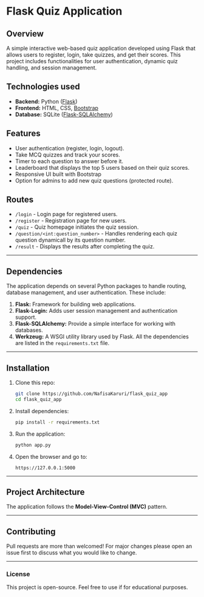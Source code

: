 # Flask Quiz Application

## Overview
A simple interactive web-based quiz application developed using Flask that allows users to register, login, take quizzes, and get their scores. This project includes functionalities for user authentication, dynamic quiz handling, and session management.

## Technologies used
- **Backend:** Python ([Flask](https://flask.palletsprojects.com/))
- **Frontend:** HTML, CSS, [Bootstrap](https://getbootstrap.com/)
- **Database:** SQLite ([Flask-SQLAlchemy](https://flask-sqlalchemy.palletsprojects.com/))

## Features
- User authentication (register, login, logout).
- Take MCQ quizzes and track your scores.
- Timer to each question to answer before it.
- Leaderboard that displays the top 5 users based on their quiz scores.
- Responsive UI built with Bootstrap
- Option for admins to add new quiz questions (protected route).

## Routes
- `/login` - Login page for registered users.
- `/register` - Registration page for new users.
- `/quiz` - Quiz homepage initiates the quiz session.
- `/question/<int:question_number>` - Handles rendering each quiz question dynamicall by its question number.
- `/result` - Displays the results after completing the quiz.

---

## Dependencies
The application depends on several Python packages to handle routing, database management, and user authentication. These include:
1. **Flask:** Framework for building web applications.
2. **Flask-Login:** Adds user session management and authentication support.
3. **Flask-SQLAlchemy:** Provide a simple interface for working with databases.
4. **Werkzeug:**  A WSGI utility library used by Flask.
All the dependencies are listed in the `requirements.txt` file.

---

## Installation
1. Clone this repo:
   ```bash
   git clone https://github.com/NafisaKaruri/flask_quiz_app
   cd flask_quiz_app
   ```
2. Install dependencies:
   ```bash
   pip install -r requirements.txt
   ```
3. Run the application:
   ```bash
   python app.py
   ```
4. Open the browser and go to:
   ```
   https://127.0.0.1:5000
   ```

---

## Project Architecture
The application follows the **Model-View-Control (MVC)** pattern.

---

## Contributing
Pull requests are more than welcomed! For major changes please open an issue first to discuss what you would like to change.

---

### License
This project is open-source. Feel free to use if for educational purposes.
